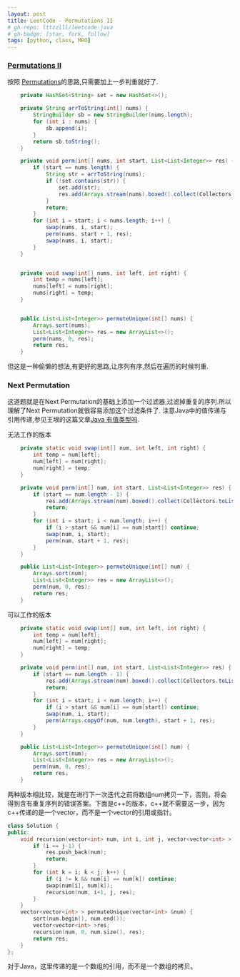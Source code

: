 ```yaml
---
layout: post
title: LeetCode - Permutations II
# gh-repo: lttzzlll/leetcode-java
# gh-badge: [star, fork, follow]
tags: [python, class, MRO]
---
```

### [Permutations II](https://leetcode.com/problems/permutations-ii/description/)

按照 [Permutations](https://leetcode.com/problems/permutations/description/)的思路,只需要加上一步判重就好了.

```Java
    private HashSet<String> set = new HashSet<>();

    private String arrToString(int[] nums) {
        StringBuilder sb = new StringBuilder(nums.length);
        for (int i : nums) {
            sb.append(i);
        }
        return sb.toString();
    }

    private void perm(int[] nums, int start, List<List<Integer>> res) {
        if (start == nums.length) {
            String str = arrToString(nums);
            if (!set.contains(str)) {
                set.add(str);
                res.add(Arrays.stream(nums).boxed().collect(Collectors.toList()));
            }
            return;
        }
        for (int i = start; i < nums.length; i++) {
            swap(nums, i, start);
            perm(nums, start + 1, res);
            swap(nums, i, start);
        }
    }


    private void swap(int[] nums, int left, int right) {
        int temp = nums[left];
        nums[left] = nums[right];
        nums[right] = temp;
    }


    public List<List<Integer>> permuteUnique(int[] nums) {
        Arrays.sort(nums);
        List<List<Integer>> res = new ArrayList<>();
        perm(nums, 0, res);
        return res;
    }

```

但这是一种偷懒的想法,有更好的思路,让序列有序,然后在遍历的时候判重.

### Next Permutation
这道题就是在Next Permutation的基础上添加一个过滤器,过滤掉重复的序列.所以理解了Next Permutation就很容易添加这个过滤条件了.
注意Java中的值传递与引用传递,参见王垠的这篇文章[Java 有值类型吗](http://www.yinwang.org/blog-cn/2016/06/08/java-value-type).


无法工作的版本

```Java
    private static void swap(int[] num, int left, int right) {
        int temp = num[left];
        num[left] = num[right];
        num[right] = temp;
    }

    private void perm(int[] num, int start, List<List<Integer>> res) {
        if (start == num.length - 1) {
            res.add(Arrays.stream(num).boxed().collect(Collectors.toList()));
            return;
        }
        for (int i = start; i < num.length; i++) {
            if (i > start && num[i] == num[start]) continue;
            swap(num, i, start);
            perm(num, start + 1, res);
        }
    }

    public List<List<Integer>> permuteUnique(int[] num) {
        Arrays.sort(num);
        List<List<Integer>> res = new ArrayList<>();
        perm(num, 0, res);
        return res;
    }
```

可以工作的版本

```Java
    private static void swap(int[] num, int left, int right) {
        int temp = num[left];
        num[left] = num[right];
        num[right] = temp;
    }

    private void perm(int[] num, int start, List<List<Integer>> res) {
        if (start == num.length - 1) {
            res.add(Arrays.stream(num).boxed().collect(Collectors.toList()));
            return;
        }
        for (int i = start; i < num.length; i++) {
            if (i > start && num[i] == num[start]) continue;
            swap(num, i, start);
            perm(Arrays.copyOf(num, num.length), start + 1, res);
        }
    }

    public List<List<Integer>> permuteUnique(int[] num) {
        Arrays.sort(num);
        List<List<Integer>> res = new ArrayList<>();
        perm(num, 0, res);
        return res;
    }
```

两种版本相比较，就是在进行下一次迭代之前将数组num拷贝一下，否则，将会得到含有重复序列的错误答案。下面是c++的版本，c++就不需要这一步，因为c++传递的是一个vector，而不是一个vector的引用或指针。

```c++
class Solution {
public:
    void recursion(vector<int> num, int i, int j, vector<vector<int> > &res) {
        if (i == j-1) {
            res.push_back(num);
            return;
        }
        for (int k = i; k < j; k++) {
            if (i != k && num[i] == num[k]) continue;
            swap(num[i], num[k]);
            recursion(num, i+1, j, res);
        }
    }
    vector<vector<int> > permuteUnique(vector<int> &num) {
        sort(num.begin(), num.end());
        vector<vector<int> >res;
        recursion(num, 0, num.size(), res);
        return res;
    }
};
```

对于Java，这里传递的是一个数组的引用，而不是一个数组的拷贝。